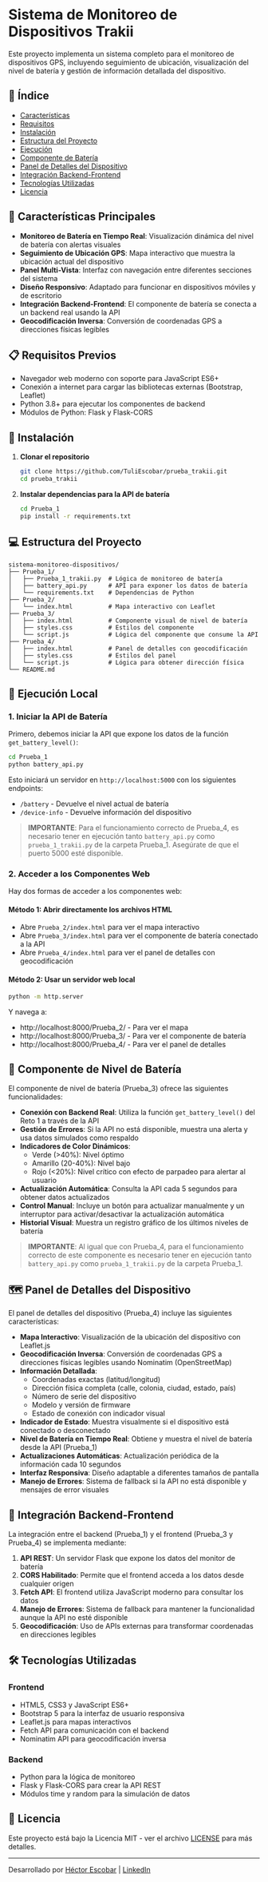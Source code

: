 # Sistema de Monitoreo de Dispositivos Trakii

Este proyecto implementa un sistema completo para el monitoreo de dispositivos GPS, incluyendo seguimiento de ubicación, visualización del nivel de batería y gestión de información detallada del dispositivo.

## 📑 Índice
- [Características](#-características-principales)
- [Requisitos](#-requisitos-previos)
- [Instalación](#-instalación)
- [Estructura del Proyecto](#-estructura-del-proyecto)
- [Ejecución](#-ejecución-local)
- [Componente de Batería](#-componente-de-nivel-de-batería)
- [Panel de Detalles del Dispositivo](#-panel-de-detalles-del-dispositivo)
- [Integración Backend-Frontend](#-integración-backend-frontend)
- [Tecnologías Utilizadas](#-tecnologías-utilizadas)
- [Licencia](#-licencia)

## 🚀 Características Principales

- **Monitoreo de Batería en Tiempo Real**: Visualización dinámica del nivel de batería con alertas visuales
- **Seguimiento de Ubicación GPS**: Mapa interactivo que muestra la ubicación actual del dispositivo
- **Panel Multi-Vista**: Interfaz con navegación entre diferentes secciones del sistema
- **Diseño Responsivo**: Adaptado para funcionar en dispositivos móviles y de escritorio
- **Integración Backend-Frontend**: El componente de batería se conecta a un backend real usando la API
- **Geocodificación Inversa**: Conversión de coordenadas GPS a direcciones físicas legibles

## 📋 Requisitos Previos

- Navegador web moderno con soporte para JavaScript ES6+
- Conexión a internet para cargar las bibliotecas externas (Bootstrap, Leaflet)
- Python 3.8+ para ejecutar los componentes de backend
- Módulos de Python: Flask y Flask-CORS

## 🔧 Instalación

1. **Clonar el repositorio**
   ```bash
   git clone https://github.com/TuliEscobar/prueba_trakii.git
   cd prueba_trakii
   ```

2. **Instalar dependencias para la API de batería**
   ```bash
   cd Prueba_1
   pip install -r requirements.txt
   ```

## 💻 Estructura del Proyecto

```
sistema-monitoreo-dispositivos/
├── Prueba_1/
│   ├── Prueba_1_trakii.py  # Lógica de monitoreo de batería
│   ├── battery_api.py      # API para exponer los datos de batería
│   └── requirements.txt    # Dependencias de Python
├── Prueba_2/
│   └── index.html          # Mapa interactivo con Leaflet
├── Prueba_3/
│   ├── index.html          # Componente visual de nivel de batería
│   ├── styles.css          # Estilos del componente
│   └── script.js           # Lógica del componente que consume la API
├── Prueba_4/
│   ├── index.html          # Panel de detalles con geocodificación
│   ├── styles.css          # Estilos del panel
│   └── script.js           # Lógica para obtener dirección física
└── README.md
```

## 🚀 Ejecución Local

### 1. Iniciar la API de Batería

Primero, debemos iniciar la API que expone los datos de la función `get_battery_level()`:

```bash
cd Prueba_1
python battery_api.py
```

Esto iniciará un servidor en `http://localhost:5000` con los siguientes endpoints:
- `/battery` - Devuelve el nivel actual de batería
- `/device-info` - Devuelve información del dispositivo

> **IMPORTANTE**: Para el funcionamiento correcto de Prueba_4, es necesario tener en ejecución tanto `battery_api.py` como `prueba_1_trakii.py` de la carpeta Prueba_1. Asegúrate de que el puerto 5000 esté disponible.

### 2. Acceder a los Componentes Web

Hay dos formas de acceder a los componentes web:

#### Método 1: Abrir directamente los archivos HTML
- Abre `Prueba_2/index.html` para ver el mapa interactivo
- Abre `Prueba_3/index.html` para ver el componente de batería conectado a la API
- Abre `Prueba_4/index.html` para ver el panel de detalles con geocodificación

#### Método 2: Usar un servidor web local
```bash
python -m http.server
```
Y navega a:
- http://localhost:8000/Prueba_2/ - Para ver el mapa
- http://localhost:8000/Prueba_3/ - Para ver el componente de batería
- http://localhost:8000/Prueba_4/ - Para ver el panel de detalles

## 📱 Componente de Nivel de Batería

El componente de nivel de batería (Prueba_3) ofrece las siguientes funcionalidades:

- **Conexión con Backend Real**: Utiliza la función `get_battery_level()` del Reto 1 a través de la API
- **Gestión de Errores**: Si la API no está disponible, muestra una alerta y usa datos simulados como respaldo
- **Indicadores de Color Dinámicos**:
  - Verde (>40%): Nivel óptimo
  - Amarillo (20-40%): Nivel bajo
  - Rojo (<20%): Nivel crítico con efecto de parpadeo para alertar al usuario
- **Actualización Automática**: Consulta la API cada 5 segundos para obtener datos actualizados
- **Control Manual**: Incluye un botón para actualizar manualmente y un interruptor para activar/desactivar la actualización automática
- **Historial Visual**: Muestra un registro gráfico de los últimos niveles de batería

> **IMPORTANTE**: Al igual que con Prueba_4, para el funcionamiento correcto de este componente es necesario tener en ejecución tanto `battery_api.py` como `prueba_1_trakii.py` de la carpeta Prueba_1.

## 🗺️ Panel de Detalles del Dispositivo

El panel de detalles del dispositivo (Prueba_4) incluye las siguientes características:

- **Mapa Interactivo**: Visualización de la ubicación del dispositivo con Leaflet.js
- **Geocodificación Inversa**: Conversión de coordenadas GPS a direcciones físicas legibles usando Nominatim (OpenStreetMap)
- **Información Detallada**:
  - Coordenadas exactas (latitud/longitud)
  - Dirección física completa (calle, colonia, ciudad, estado, país)
  - Número de serie del dispositivo
  - Modelo y versión de firmware
  - Estado de conexión con indicador visual
- **Indicador de Estado**: Muestra visualmente si el dispositivo está conectado o desconectado
- **Nivel de Batería en Tiempo Real**: Obtiene y muestra el nivel de batería desde la API (Prueba_1)
- **Actualizaciones Automáticas**: Actualización periódica de la información cada 10 segundos
- **Interfaz Responsiva**: Diseño adaptable a diferentes tamaños de pantalla
- **Manejo de Errores**: Sistema de fallback si la API no está disponible y mensajes de error visuales

## 🔌 Integración Backend-Frontend

La integración entre el backend (Prueba_1) y el frontend (Prueba_3 y Prueba_4) se implementa mediante:

1. **API REST**: Un servidor Flask que expone los datos del monitor de batería
2. **CORS Habilitado**: Permite que el frontend acceda a los datos desde cualquier origen
3. **Fetch API**: El frontend utiliza JavaScript moderno para consultar los datos
4. **Manejo de Errores**: Sistema de fallback para mantener la funcionalidad aunque la API no esté disponible
5. **Geocodificación**: Uso de APIs externas para transformar coordenadas en direcciones legibles

## 🛠️ Tecnologías Utilizadas

### Frontend
- HTML5, CSS3 y JavaScript ES6+
- Bootstrap 5 para la interfaz de usuario responsiva
- Leaflet.js para mapas interactivos
- Fetch API para comunicación con el backend
- Nominatim API para geocodificación inversa

### Backend
- Python para la lógica de monitoreo
- Flask y Flask-CORS para crear la API REST
- Módulos time y random para la simulación de datos

## 📄 Licencia

Este proyecto está bajo la Licencia MIT - ver el archivo [LICENSE](LICENSE) para más detalles.

---

Desarrollado por [Héctor Escobar](https://github.com/TuliEscobar) | [LinkedIn](https://www.linkedin.com/in/hectorescobar11) 